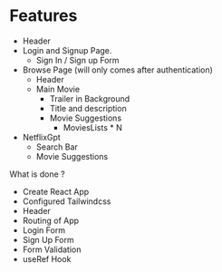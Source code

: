 # Features
- Header
- Login and Signup Page.
    - Sign In / Sign up Form
- Browse Page (will only comes after authentication)
    - Header
    - Main Movie
        - Trailer in Background
        - Title and description
        - Movie Suggestions
            - MoviesLists * N
- NetflixGpt
    - Search Bar
    - Movie Suggestions

What is done ?
- Create React App
- Configured Tailwindcss
- Header
- Routing of App
- Login Form
- Sign Up Form
- Form Validation
- useRef Hook